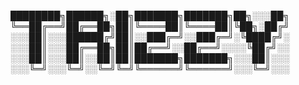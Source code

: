 

<!--
Hi there 👋
**trizzilla/trizzilla** is a ✨ _special_ ✨ repository because its `README.md` (this file) appears on your GitHub profile.

Here are some ideas to get you started:

- 🔭 I’m currently working on ...
- 🌱 I’m currently learning ...
- 👯 I’m looking to collaborate on ...
- 🤔 I’m looking for help with ...
- 💬 Ask me about ...
- 📫 How to reach me: ...
- 😄 Pronouns: ...
- ⚡ Fun fact: ...
-->
████████╗██████╗░██╗███████╗███████╗██╗░░░██╗
╚══██╔══╝██╔══██╗██║╚════██║╚════██║╚██╗░██╔╝   
░░░██║░░░██████╔╝██║░░███╔═╝░░███╔═╝░╚████╔╝░
░░░██║░░░██╔══██╗██║██╔══╝░░██╔══╝░░░░╚██╔╝░░
░░░██║░░░██║░░██║██║███████╗███████╗░░░██║░░░   
░░░╚═╝░░░╚═╝░░╚═╝╚═╝╚══════╝╚══════╝░░░╚═╝░░░         
